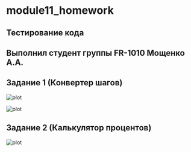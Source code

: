 # module11_homework

## Тестирование кода

## Выполнил студент группы FR-1010 Мощенко А.А.

## Задание 1 (Конвертер шагов)

![plot](https://github.com/AndrewMosh/step-converter/blob/main/src/converter.png)

![plot](https://github.com/AndrewMosh/step-converter/blob/main/src/jest%20testing.png)

## Задание 2 (Калькулятор процентов)

![plot](https://github.com/AndrewMosh/step-converter/blob/main/src/task2.png)
